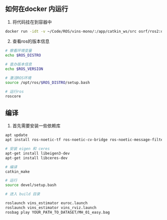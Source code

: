 #

## 如何在docker 内运行

1. 将代码挂在到容器中

```bash
docker run -idt -v ~/Code/ROS/vins-mono/:/app/catkin_ws/src osrf/ros2:devel
```

2. 查看ros的版本信息

```bash
# 察看环境变量
echo $ROS_DISTRO

# 查办版本信息
echo $ROS_VERSION

# 激活ROS环境
source /opt/ros/$ROS_DISTRO/setup.bash

# 运行ros
roscore
```

## 编译

1. 首先需要安装一些依赖库

```bash
apt update
apt install ros-noetic-tf ros-noetic-cv-bridge ros-noetic-message-filters ros-noetic-image-transport

# 安装 eigen 和 ceres
apt-get install libeigen3-dev
apt-get install libceres-dev

# 编译
catkin_make

# 运行
source devel/setup.bash

# 进入 build 目录

roslaunch vins_estimator euroc.launch 
roslaunch vins_estimator vins_rviz.launch
rosbag play YOUR_PATH_TO_DATASET/MH_01_easy.bag 
```
